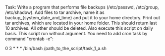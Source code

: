 Task:
Write a program that performs file backups (/etc/passwd, /etc/group, /etc/shadow). 
Add files to tar archive, name it as backup_{system_date_and_time} and put it to your home directory. 
Print out tar archives, which are located in your home folder. 
This should return last 10 archives. All other should be deleted. 
Also execute this script on daily basis.
This script run without argument.
You need to add cron task by command "crontab -e":

0 3 * * * /bin/bash /path_to_the_script/task_1_a.sh